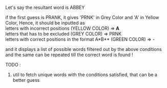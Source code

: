 Let's say the resultant word is ABBEY

if the first guess is PRANK, it gives 'PRNK' in Grey Color and 'A' in Yellow Color, Hence, it should be inputted as<br>
letters with incorrect positions (YELLOW COLOR) => **A**<br>
letters that has to be excluded (GREY COLOR) => PRNK<br>
letters with correct positions in the format A*B** (GREEN COLOR) => -

and it displays a list of possible words filtered out by the above conditions and the same can be repeated till the correct word is found !

TODO :

1. util to fetch unique words with the conditions satisfied, that can be a better guess